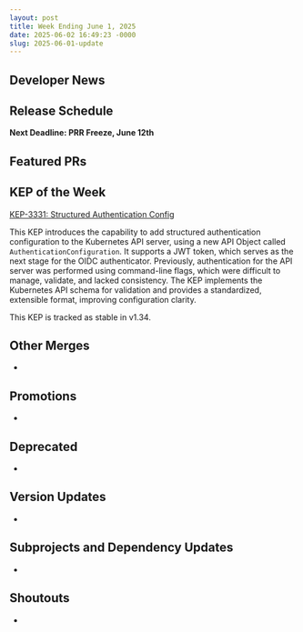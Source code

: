 ```yaml
---
layout: post
title: Week Ending June 1, 2025
date: 2025-06-02 16:49:23 -0000
slug: 2025-06-01-update
---
```


## Developer News


## Release Schedule

**Next Deadline: PRR Freeze, June 12th**


## Featured PRs


## KEP of the Week

[KEP-3331: Structured Authentication Config](https://github.com/kubernetes/enhancements/tree/master/keps/sig-auth/3331-structured-authentication-configuration)

This KEP introduces the capability to add structured authentication configuration to the Kubernetes API server, using a new API Object called `AuthenticationConfiguration`. It supports a JWT token, which serves as the next stage for the OIDC authenticator. Previously, authentication for the API server was performed using command-line flags, which were difficult to manage, validate, and lacked consistency. The KEP implements the Kubernetes API schema for validation and provides a standardized, extensible format, improving configuration clarity.

This KEP is tracked as stable in v1.34.



## Other Merges

*

## Promotions

*

## Deprecated

*

## Version Updates

*

## Subprojects and Dependency Updates

*

## Shoutouts

* 
